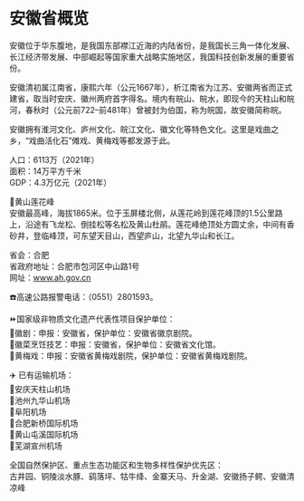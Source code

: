 # 安徽省概览  

安徽位于华东腹地，是我国东部襟江近海的内陆省份，是我国长三角一体化发展、长江经济带发展、中部崛起等国家重大战略实施地区，我国科技创新发展的重要省份。  

安徽清初属江南省，康熙六年（公元1667年），析江南省为江苏、安徽两省而正式建省，取当时安庆、徽州两府首字得名。境内有皖山、皖水，即现今的天柱山和皖河，春秋时（公元前722–前481年）曾被封为伯国，称为皖国，故安徽简称皖。  

安徽拥有淮河文化、庐州文化、皖江文化、徽文化等特色文化。这里是戏曲之乡，“戏曲活化石”傩戏、黄梅戏等都发源于此。  

人口：6113万（2021年）  
面积：14万平方千米  
GDP：4.3万亿元（2021年）  

🌋黄山莲花峰  
安徽最高峰，海拔1865米。位于玉屏楼北侧，从莲花岭到莲花峰顶的1.5公里路上，沿途有飞龙松、倒挂松等名松及黄山杜鹃。莲花峰绝顶处方圆丈余，中间有香砂井，登临峰顶，可东望天目山，西望庐山，北望九华山和长江。  

省会：合肥  
省政府地址：合肥市包河区中山路1号  
网址：<a href="http://www.ah.gov.cn" target="_blank">www.ah.gov.cn</a>  

☎️高速公路报警电话：（0551）2801593。  

⏩国家级非物质文化遗产代表性项目保护单位：  
🔸徽剧：申报：安徽省，保护单位：安徽省徽京剧院。  
🔸徽菜烹饪技艺：申报：安徽省，保护单位：安徽省文化馆。  
🔸黄梅戏：申报：安徽省黄梅戏剧院，保护单位：安徽省黄梅戏剧院。  

✈️ 已有运输机场：  
🔸安庆天柱山机场  
🔸池州九华山机场  
🔸阜阳机场  
🔸合肥新桥国际机场  
🔸黄山屯溪国际机场  
🔸芜湖宣州机场  

全国自然保护区、重点生态功能区和生物多样性保护优先区：  
古井园、铜陵淡水豚、鹞落坪、牯牛绛、金寨天马、升金湖、安徽扬子鳄、安徽清凉峰  
